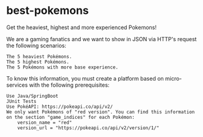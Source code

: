 # best-pokemons
Get the heaviest, highest and more experienced Pokemons!

We are a gaming fanatics and we want to show in JSON via HTTP's request the following scenarios:

    The 5 heaviest Pokémons.
    The 5 highest Pokémons.
    The 5 Pokémons with more base experience.

To know this information, you must create a platform based on micro-services with the following prerequisites:

    Use Java/SpringBoot
    JUnit Tests
    Use PokéAPI: https://pokeapi.co/api/v2/
    We only want Pokémons of "red version". You can find this information on the section "game_indices" for each Pokémon:
        version_name = "red"
        version_url = "https://pokeapi.co/api/v2/version/1/"
